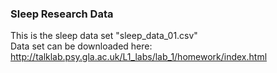 ### Sleep Research Data  
  
This is the sleep data set "sleep_data_01.csv"  
Data set can be downloaded here:  
http://talklab.psy.gla.ac.uk/L1_labs/lab_1/homework/index.html

